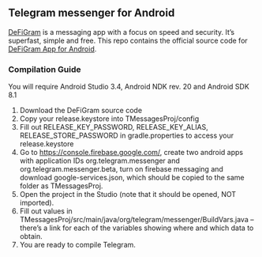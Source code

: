 ## Telegram messenger for Android

[DeFiGram](https://www.defigram.net) is a messaging app with a focus on speed and security. It’s superfast, simple and free.
This repo contains the official source code for [DeFiGram App for Android](https://www.defigram.net/app).

### Compilation Guide

You will require Android Studio 3.4, Android NDK rev. 20 and Android SDK 8.1

1. Download the DeFiGram source code
2. Copy your release.keystore into TMessagesProj/config
3. Fill out RELEASE_KEY_PASSWORD, RELEASE_KEY_ALIAS, RELEASE_STORE_PASSWORD in gradle.properties to access your  release.keystore
4. Go to https://console.firebase.google.com/, create two android apps with application IDs org.telegram.messenger and org.telegram.messenger.beta, turn on firebase messaging and download google-services.json, which should be copied to the same folder as TMessagesProj.
5. Open the project in the Studio (note that it should be opened, NOT imported).
6. Fill out values in TMessagesProj/src/main/java/org/telegram/messenger/BuildVars.java – there’s a link for each of the variables showing where and which data to obtain.
7. You are ready to compile Telegram.
